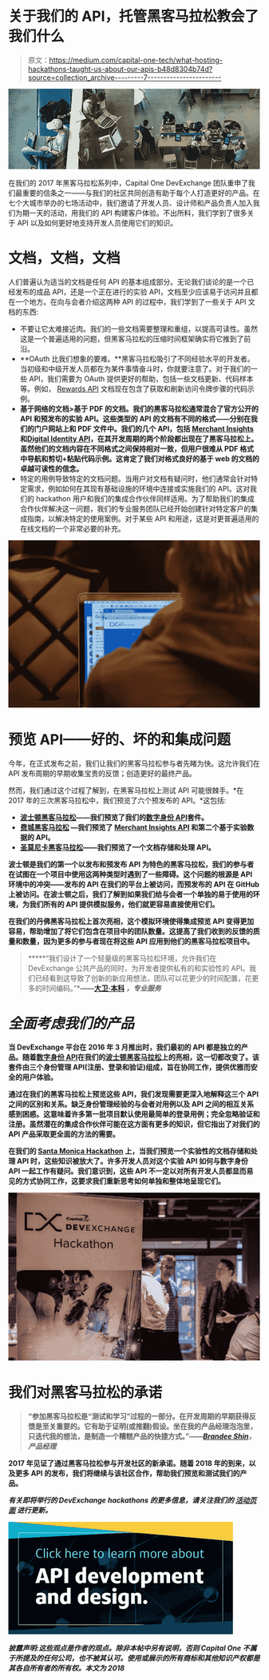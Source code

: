 # 关于我们的 API，托管黑客马拉松教会了我们什么

> 原文：<https://medium.com/capital-one-tech/what-hosting-hackathons-taught-us-about-our-apis-b48d8304b74d?source=collection_archive---------7----------------------->

![](img/93df49660bbea9e9ab1f962a64704f56.png)

在我们的 2017 年黑客马拉松系列中，Capital One DevExchange 团队重申了我们最重要的信条之一——与我们的社区共同创造有助于每个人打造更好的产品。在七个大城市举办的七场活动中，我们邀请了开发人员、设计师和产品负责人加入我们为期一天的活动，用我们的 API 构建客户体验。不出所料，我们学到了很多关于 API 以及如何更好地支持开发人员使用它们的知识。

# 文档，文档，文档

人们普遍认为适当的文档是任何 API 的基本组成部分。无论我们谈论的是一个已经发布的成品 API，还是一个正在进行的实验 API，文档至少应该易于访问并且都在一个地方。在向与会者介绍这两种 API 的过程中，我们学到了一些关于 API 文档的东西:

*   不要让它太难接近肉。我们的一些文档需要整理和重组，以提高可读性。虽然这是一个普遍适用的问题，但黑客马拉松的压缩时间框架确实将它推到了前沿。
*   **OAuth 比我们想象的要难。**黑客马拉松吸引了不同经验水平的开发者。当初级和中级开发人员都在为某件事情奋斗时，你就要注意了。对于我们的一些 API，我们需要为 OAuth 提供更好的帮助，包括一些文档更新、代码样本等。例如， [Rewards API](https://developer.capitalone.com/products/rewards/homepage/) 文档现在包含了获取和刷新访问令牌步骤的代码示例。
*   **基于网络的文档>基于 PDF 的文档。我们的黑客马拉松通常混合了官方公开的 API 和预发布的实验 API。这些类型的 API 的文档有不同的格式——分别在我们的门户网站上和 PDF 文件中。我们的几个 API，包括 [Merchant Insights](https://developer.capitalone.com/products/merchant-insights/homepage/) 和[Digital Identity API](https://developer.capitalone.com/api-products/digital-identity/)，在其开发周期的两个阶段都出现在了黑客马拉松上。虽然他们的文档内容在不同格式之间保持相对一致，但用户很难从 PDF 格式中导航和剪切+粘贴代码示例。这肯定了我们对格式良好的基于 web 的文档的卓越可读性的信念。**
*   特定的用例导致特定的文档问题。当用户对文档有疑问时，他们通常会针对特定需求，例如如何在其现有基础设施的环境中连接或实施我们的 API。这对我们的 hackathon 用户和我们的集成合作伙伴同样适用。为了帮助我们的集成合作伙伴解决这一问题，我们的专业服务团队已经开始创建针对特定客户的集成指南，以解决特定的使用案例。对于某些 API 和用途，这是对更普遍适用的在线文档的一个非常必要的补充。

![](img/7448b32d628a7ccfef01ab38fc444696.png)

# 预览 API——好的、坏的和集成问题

今年，在正式发布之前，我们让我们的黑客马拉松参与者先睹为快。这允许我们在 API 发布周期的早期收集宝贵的反馈；创造更好的最终产品。

然而，我们通过这个过程了解到，在黑客马拉松上测试 API 可能很棘手。*在 2017 年的三次黑客马拉松中，我们预览了六个预发布的 API。*这包括:

*   [**波士顿黑客马拉松**](https://developer.capitalone.com/blog-post/devexchange-capital-one-cafs-celebrate-a-hackathon-first-in-boston/)**——我们预览了我们的[数字身份 API](https://developer.capitalone.com/api-products/digital-identity/)套件。**
*   **[**费城黑客马拉松**](https://developer.capitalone.com/blog-post/philly-hackathon-from-stuff-we-are-giving-to-stuff-we-are-developing/) —我们预览了 [Merchant Insights API](https://developer.capitalone.com/products/merchant-insights/homepage/) 和第二个基于实验数据的 API。**
*   **[**圣莫尼卡黑客马拉松**](https://developer.capitalone.com/blog-post/sun-surf-apis-at-the-devexchange-santa-monica-hackathon/)——我们预览了一个文档存储和处理 API。**

**波士顿是我们的第一个以发布和预发布 API 为特色的黑客马拉松，我们的参与者在试图在一个项目中使用这两种类型时遇到了一些障碍。这个问题的根源是 API 环境中的冲突——发布的 API 在我们的平台上被访问，而预发布的 API 在 GitHub 上被访问。在波士顿之后，我们了解到如果我们给与会者一个单独的易于使用的环境，为我们所有的 API 提供模拟服务，他们就更容易直接使用它们。**

**在我们的丹佛黑客马拉松上首次亮相，这个模拟环境使得集成预览 API 变得更加容易，帮助增加了将它们包含在项目中的团队数量。这提高了我们收到的反馈的质量和数量，因为更多的参与者现在将这些 API 应用到他们的黑客马拉松项目中。**

> *****“我们设计了一个轻量级的黑客马拉松环境，允许我们在 DevExchange 公共产品的同时，为开发者提供私有的和实验性的 API。我们已经看到这导致了创新的新应用想法，团队可以花更少的时间配置，花更多的时间编码。”****——*[大卫·本科](https://twitter.com/davidwbenko) *，专业服务***

# ***全面考虑我们的产品***

**当 DevExchange 平台在 2016 年 3 月推出时，我们最初的 API 都是独立的产品。随着[数字身份 API](https://developer.capitalone.com/api-products/digital-identity/)在我们的[波士顿黑客马拉松](https://developer.capitalone.com/blog-post/devexchange-capital-one-cafs-celebrate-a-hackathon-first-in-boston/)上的亮相，这一切都改变了。该套件由三个身份管理 API(注册、登录和验证)组成，旨在协同工作，提供优雅而安全的用户体验。**

**通过在我们的黑客马拉松上预览这些 API，我们发现需要更深入地解释这三个 API 之间的区别和关系。缺乏身份管理经验的与会者对用例以及 API 之间的相互关系感到困惑。这意味着许多第一批项目默认使用最简单的登录用例；完全忽略验证和注册。虽然潜在的集成合作伙伴可能在这方面有更多的知识，但它指出了对我们的 API 产品采取更全面的方法的需要。**

**在我们的 [Santa Monica Hackathon](https://developer.capitalone.com/blog-post/sun-surf-apis-at-the-devexchange-santa-monica-hackathon/) 上，当我们预览一个实验性的文档存储和处理 API 时，这些知识被放大了。许多开发人员对这个实验 API 如何与数字身份 API 一起工作有疑问。我们意识到，这些 API 不一定以对所有开发人员都显而易见的方式协同工作，这要求我们重新思考如何单独和整体地呈现它们。**

**![](img/8a8259e7ca73b32a4babd383583b85f2.png)**

# **我们对黑客马拉松的承诺**

> **“参加黑客马拉松是“测试和学习”过程的一部分。在开发周期的早期获得反馈是至关重要的。它有助于证明(或推翻)假设。坐在我的产品经理泡泡里，只迭代我的想法，是制造一个糟糕产品的快捷方式。”——[*Brandee Shin*](https://www.linkedin.com/in/brandeeshin/)*，产品经理***

**2017 年见证了通过黑客马拉松参与开发社区的新承诺。随着 2018 年的到来，以及更多 API 的发布，我们将继续与该社区合作，帮助我们预览和测试我们的产品。**

*****有关即将举行的 DevExchange hackathons 的更多信息，请关注我们的*** [***活动页面***](https://developer.capitalone.com/events/) ***进行更新。*****

**[![](img/c6c5bb1f3967049ba012aebf5757e08d.png)](https://medium.com/capital-one-tech/api/home)**

***披露声明:这些观点是作者的观点。除非本帖中另有说明，否则 Capital One 不属于所提及的任何公司，也不被其认可。使用或展示的所有商标和其他知识产权都是其各自所有者的所有权。本文为 2018***